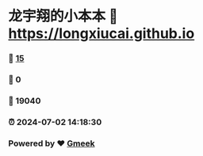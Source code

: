# 龙宇翔的小本本 :link: https://longxiucai.github.io 
### :page_facing_up: [15](https://longxiucai.github.io/tag.html) 
### :speech_balloon: 0 
### :hibiscus: 19040 
### :alarm_clock: 2024-07-02 14:18:30 
### Powered by :heart: [Gmeek](https://github.com/Meekdai/Gmeek)
